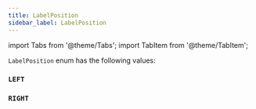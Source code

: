 ```yaml
---
title: LabelPosition
sidebar_label: LabelPosition
---
```

import Tabs from '@theme/Tabs';
import TabItem from '@theme/TabItem';

`LabelPosition` enum has the following values:

### `LEFT`
### `RIGHT`